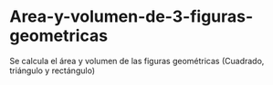 # Area-y-volumen-de-3-figuras-geometricas
Se calcula el área y volumen de las figuras geométricas (Cuadrado, triángulo y rectángulo)

